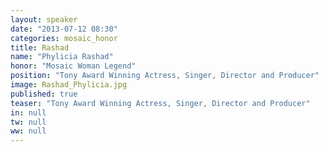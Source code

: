 ```yaml
---
layout: speaker
date: "2013-07-12 08:30"
categories: mosaic_honor
title: Rashad
name: "Phylicia Rashad"
honor: "Mosaic Woman Legend"
position: "Tony Award Winning Actress, Singer, Director and Producer"
image: Rashad_Phylicia.jpg
published: true
teaser: "Tony Award Winning Actress, Singer, Director and Producer"
in: null
tw: null
ww: null
---
```




